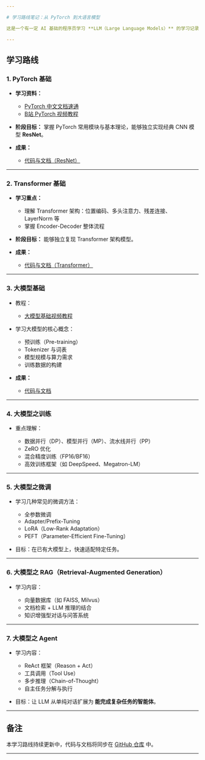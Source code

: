 ```yaml
---

# 学习路线笔记：从 PyTorch 到大语言模型

这是一个有一定 AI 基础的程序员学习 **LLM（Large Language Models）** 的学习记录与路线图。

---
```


## 学习路线

### 1. PyTorch 基础

* **学习资料：**

  * [PyTorch 中文文档速通](https://github.com/chenyuntc/pytorch-book/blob/master)
  * [B站 PyTorch 视频教程](https://www.bilibili.com/video/BV1hE411t7RN/)

* **阶段目标：**
  掌握 PyTorch 常用模块与基本理论，能够独立实现经典 CNN 模型 **ResNet**。

* **成果：**

  * [代码与文档（ResNet）](https://github.com/recomoonmoon/LLM_learning_book/blob/master/ResNet/)

---

### 2. Transformer 基础

* **学习重点：**

  * 理解 Transformer 架构：位置编码、多头注意力、残差连接、LayerNorm 等
  * 掌握 Encoder-Decoder 整体流程

* **阶段目标：**
  能够独立复现 Transformer 架构模型。

* **成果：**

  * [代码与文档（Transformer）](https://github.com/recomoonmoon/LLM_learning_book/blob/master/Transformer/)

---

### 3. 大模型基础
* 教程：
  * [大模型基础视频教程](https://www.bilibili.com/video/BV1Bo4y1A7FU/)
  
* 学习大模型的核心概念：
  
  * 预训练（Pre-training）
  * Tokenizer 与词表
  * 模型规模与算力需求
  * 训练数据的构建

* **成果：**
  * [代码与文档](https://github.com/recomoonmoon/LLM_learning_book/blob/master/LLM_base/)

---
### 4. 大模型之训练

* 重点理解：

  * 数据并行（DP）、模型并行（MP）、流水线并行（PP）
  * ZeRO 优化
  * 混合精度训练（FP16/BF16）
  * 高效训练框架（如 DeepSpeed、Megatron-LM）

---

### 5. 大模型之微调

* 学习几种常见的微调方法：

  * 全参数微调
  * Adapter/Prefix-Tuning
  * LoRA（Low-Rank Adaptation）
  * PEFT（Parameter-Efficient Fine-Tuning）

* 目标：在已有大模型上，快速适配特定任务。

---

### 6. 大模型之 RAG（Retrieval-Augmented Generation）

* 学习内容：

  * 向量数据库（如 FAISS, Milvus）
  * 文档检索 + LLM 推理的结合
  * 知识增强型对话与问答系统

---

### 7. 大模型之 Agent

* 学习内容：

  * ReAct 框架（Reason + Act）
  * 工具调用（Tool Use）
  * 多步推理（Chain-of-Thought）
  * 自主任务分解与执行

* 目标：让 LLM 从单纯对话扩展为 **能完成复杂任务的智能体**。

---

## 备注

本学习路线持续更新中，代码与文档将同步在 [GitHub 仓库](https://github.com/recomoonmoon/LLM_learning_book) 中。

---
 